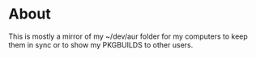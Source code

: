 About
========
This is mostly a mirror of my ~/dev/aur folder for my computers to keep them in sync or to show my PKGBUILDS to other users.